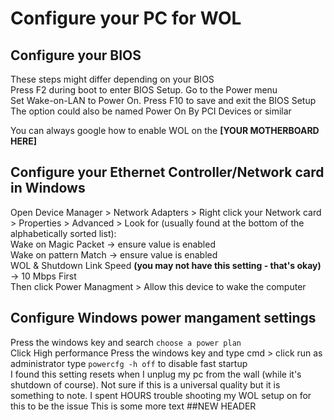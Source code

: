 # Configure your PC for WOL
## Configure your BIOS
  These steps might differ depending on your BIOS  
  Press F2 during boot to enter BIOS Setup. Go to the Power menu  
  Set Wake-on-LAN to Power On. Press F10 to save and exit the BIOS Setup  
  The option could also be named Power On By PCI Devices or similar  
    
  You can always google how to enable WOL on the **[YOUR MOTHERBOARD HERE]** 
  
## Configure your Ethernet Controller/Network card in Windows
  Open Device Manager > Network Adapters > Right click your Network card > Properties > Advanced > Look for (usually found at the bottom of the alphabetically sorted list):  
  Wake on Magic Packet -> ensure value is enabled  
  Wake on pattern Match -> ensure value is enabled  
  WOL & Shutdown Link Speed **(you may not have this setting - that's okay)** -> 10 Mbps First  
  Then click Power Managment > Allow this device to wake the computer

## Configure Windows power mangament settings
  Press the windows key and search `choose a power plan`  
  Click High performance
  Press the windows key and type cmd > click run as administrator
  type `powercfg -h off` to disable fast startup  
      I found this setting resets when I unplug my pc from the wall (while it's shutdown of course). Not sure if this is a universal quality but it is something to note. I spent HOURS trouble shooting my WOL setup on for this to be the issue
  This is some more text
##NEW HEADER
  
